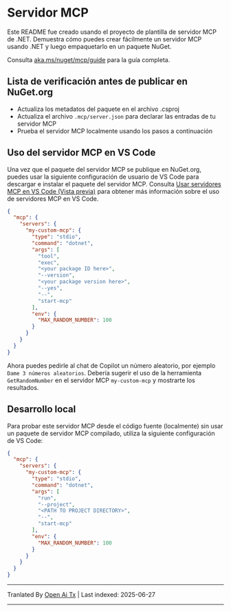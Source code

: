 # Servidor MCP

Este README fue creado usando el proyecto de plantilla de servidor MCP de .NET. Demuestra cómo puedes crear fácilmente un servidor MCP usando .NET y luego empaquetarlo en un paquete NuGet.

Consulta [aka.ms/nuget/mcp/guide](https://aka.ms/nuget/mcp/guide) para la guía completa.

## Lista de verificación antes de publicar en NuGet.org

- Actualiza los metadatos del paquete en el archivo .csproj
- Actualiza el archivo `.mcp/server.json` para declarar las entradas de tu servidor MCP
- Prueba el servidor MCP localmente usando los pasos a continuación

## Uso del servidor MCP en VS Code

Una vez que el paquete del servidor MCP se publique en NuGet.org, puedes usar la siguiente configuración de usuario de VS Code para descargar e instalar el paquete del servidor MCP. Consulta [Usar servidores MCP en VS Code (Vista previa)](https://code.visualstudio.com/docs/copilot/chat/mcp-servers) para obtener más información sobre el uso de servidores MCP en VS Code.

```json
{
  "mcp": {
    "servers": {
      "my-custom-mcp": {
        "type": "stdio",
        "command": "dotnet",
        "args": [
          "tool",
          "exec",
          "<your package ID here>",
          "--version",
          "<your package version here>",
          "--yes",
          "--",
          "start-mcp"
        ],
        "env": {
          "MAX_RANDOM_NUMBER": 100
        }
      }
    }
  }
}
```

Ahora puedes pedirle al chat de Copilot un número aleatorio, por ejemplo `Dame 3 números aleatorios`. Debería sugerir el uso de la herramienta `GetRandomNumber` en el servidor MCP `my-custom-mcp` y mostrarte los resultados.

## Desarrollo local

Para probar este servidor MCP desde el código fuente (localmente) sin usar un paquete de servidor MCP compilado, utiliza la siguiente configuración de VS Code:

```json
{
  "mcp": {
    "servers": {
      "my-custom-mcp": {
        "type": "stdio",
        "command": "dotnet",
        "args": [
          "run",
          "--project",
          "<PATH TO PROJECT DIRECTORY>",
          "--",
          "start-mcp"
        ],
        "env": {
          "MAX_RANDOM_NUMBER": 100
        }
      }
    }
  }
}
```

---

Tranlated By [Open Ai Tx](https://github.com/OpenAiTx/OpenAiTx) | Last indexed: 2025-06-27

---